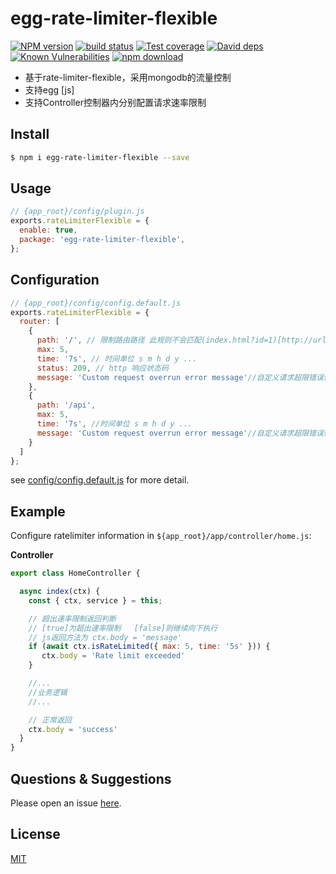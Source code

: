 # egg-rate-limiter-flexible

[![NPM version][npm-image]][npm-url]
[![build status][travis-image]][travis-url]
[![Test coverage][codecov-image]][codecov-url]
[![David deps][david-image]][david-url]
[![Known Vulnerabilities][snyk-image]][snyk-url]
[![npm download][download-image]][download-url]

[npm-image]: https://img.shields.io/npm/v/egg-rate-limiter-flexible.svg?style=flat-square
[npm-url]: https://npmjs.org/package/egg-rate-limiter-flexible
[travis-image]: https://img.shields.io/travis/eggjs/egg-rate-limiter-flexible.svg?style=flat-square
[travis-url]: https://travis-ci.org/eggjs/egg-rate-limiter-flexible
[codecov-image]: https://img.shields.io/codecov/c/github/eggjs/egg-rate-limiter-flexible.svg?style=flat-square
[codecov-url]: https://codecov.io/github/eggjs/egg-rate-limiter-flexible?branch=master
[david-image]: https://img.shields.io/david/eggjs/egg-rate-limiter-flexible.svg?style=flat-square
[david-url]: https://david-dm.org/eggjs/egg-rate-limiter-flexible
[snyk-image]: https://snyk.io/test/npm/egg-rate-limiter-flexible/badge.svg?style=flat-square
[snyk-url]: https://snyk.io/test/npm/egg-rate-limiter-flexible
[download-image]: https://img.shields.io/npm/dm/egg-rate-limiter-flexible.svg?style=flat-square
[download-url]: https://npmjs.org/package/egg-rate-limiter-flexible

- 基于rate-limiter-flexible，采用mongodb的流量控制
- 支持egg [js] 
- 支持Controller控制器内分别配置请求速率限制

## Install

```bash
$ npm i egg-rate-limiter-flexible --save
```

## Usage

```js
// {app_root}/config/plugin.js
exports.rateLimiterFlexible = {
  enable: true,
  package: 'egg-rate-limiter-flexible',
};
```

## Configuration

```js
// {app_root}/config/config.default.js
exports.rateLimiterFlexible = {
  router: [
    {
      path: '/', // 限制路由路径 此规则不会匹配(index.html?id=1)[http://url/index.html?id=1]
      max: 5,
      time: '7s', // 时间单位 s m h d y ...
      status: 209, // http 响应状态码
      message: 'Custom request overrun error message'//自定义请求超限错误信息
    },
    {
      path: '/api',
      max: 5,
      time: '7s', //时间单位 s m h d y ...
      message: 'Custom request overrun error message'//自定义请求超限错误信息
    }
  ]
};
```

see [config/config.default.js](config/config.default.js) for more detail.

## Example

Configure ratelimiter information in `${app_root}/app/controller/home.js`:

**Controller**

```javascript
export class HomeController {

  async index(ctx) {
    const { ctx, service } = this;

    // 超出速率限制返回判断
    // [true]为超出速率限制   [false]则继续向下执行
    // js返回方法为 ctx.body = 'message'
    if (await ctx.isRateLimited({ max: 5, time: '5s' })) {
       ctx.body = 'Rate limit exceeded'
    }

    //...
    //业务逻辑
    //...

    // 正常返回
    ctx.body = 'success'
  }
}

```

## Questions & Suggestions

Please open an issue [here](https://github.com/eggjs/egg/issues).

## License

[MIT](LICENSE)
